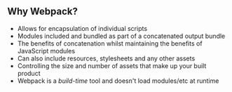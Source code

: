 ## Why Webpack?

   * Allows for encapsulation of individual scripts
   * Modules included and bundled as part of a concatenated output bundle
   * The benefits of concatenation whilst maintaining the benefits of JavaScript modules
   * Can also include resources, stylesheets and any other assets
   * Controlling the size and number of assets that make up your built product
   * Webpack is a *build-time* tool and doesn't load modules/etc at runtime
